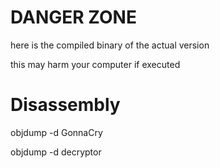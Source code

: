 # DANGER ZONE

here is the compiled binary of the actual version

this may harm your computer if executed


# Disassembly

objdump -d GonnaCry

objdump -d decryptor
